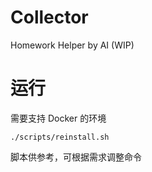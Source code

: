 # Collector
Homework Helper by AI (WIP)

# 运行

需要支持 Docker 的环境

```shell
./scripts/reinstall.sh
```

脚本供参考，可根据需求调整命令

